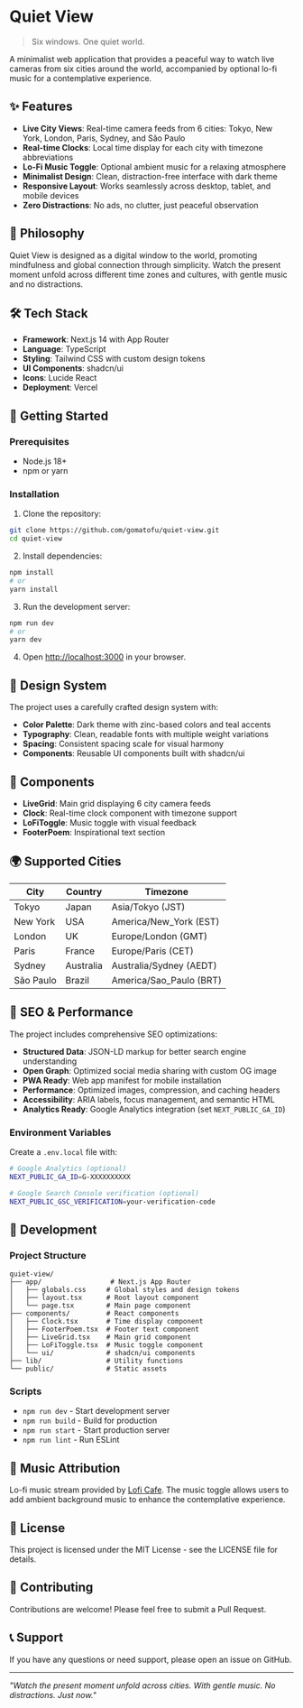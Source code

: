 # Quiet View

> Six windows. One quiet world.

A minimalist web application that provides a peaceful way to watch live cameras from six cities around the world, accompanied by optional lo-fi music for a contemplative experience.

## ✨ Features

- **Live City Views**: Real-time camera feeds from 6 cities: Tokyo, New York, London, Paris, Sydney, and São Paulo
- **Real-time Clocks**: Local time display for each city with timezone abbreviations
- **Lo-Fi Music Toggle**: Optional ambient music for a relaxing atmosphere
- **Minimalist Design**: Clean, distraction-free interface with dark theme
- **Responsive Layout**: Works seamlessly across desktop, tablet, and mobile devices
- **Zero Distractions**: No ads, no clutter, just peaceful observation

## 🎯 Philosophy

Quiet View is designed as a digital window to the world, promoting mindfulness and global connection through simplicity. Watch the present moment unfold across different time zones and cultures, with gentle music and no distractions.

## 🛠️ Tech Stack

- **Framework**: Next.js 14 with App Router
- **Language**: TypeScript
- **Styling**: Tailwind CSS with custom design tokens
- **UI Components**: shadcn/ui
- **Icons**: Lucide React
- **Deployment**: Vercel

## 🚀 Getting Started

### Prerequisites

- Node.js 18+ 
- npm or yarn

### Installation

1. Clone the repository:
```bash
git clone https://github.com/gomatofu/quiet-view.git
cd quiet-view
```

2. Install dependencies:
```bash
npm install
# or
yarn install
```

3. Run the development server:
```bash
npm run dev
# or
yarn dev
```

4. Open [http://localhost:3000](http://localhost:3000) in your browser.

## 🎨 Design System

The project uses a carefully crafted design system with:

- **Color Palette**: Dark theme with zinc-based colors and teal accents
- **Typography**: Clean, readable fonts with multiple weight variations
- **Spacing**: Consistent spacing scale for visual harmony
- **Components**: Reusable UI components built with shadcn/ui

## 📱 Components

- **LiveGrid**: Main grid displaying 6 city camera feeds
- **Clock**: Real-time clock component with timezone support
- **LoFiToggle**: Music toggle with visual feedback
- **FooterPoem**: Inspirational text section

## 🌍 Supported Cities

| City | Country | Timezone |
|------|---------|----------|
| Tokyo | Japan | Asia/Tokyo (JST) |
| New York | USA | America/New_York (EST) |
| London | UK | Europe/London (GMT) |
| Paris | France | Europe/Paris (CET) |
| Sydney | Australia | Australia/Sydney (AEDT) |
| São Paulo | Brazil | America/Sao_Paulo (BRT) |

## 🚀 SEO & Performance

The project includes comprehensive SEO optimizations:

- **Structured Data**: JSON-LD markup for better search engine understanding
- **Open Graph**: Optimized social media sharing with custom OG image
- **PWA Ready**: Web app manifest for mobile installation
- **Performance**: Optimized images, compression, and caching headers
- **Accessibility**: ARIA labels, focus management, and semantic HTML
- **Analytics Ready**: Google Analytics integration (set `NEXT_PUBLIC_GA_ID`)

### Environment Variables

Create a `.env.local` file with:

```bash
# Google Analytics (optional)
NEXT_PUBLIC_GA_ID=G-XXXXXXXXXX

# Google Search Console verification (optional)
NEXT_PUBLIC_GSC_VERIFICATION=your-verification-code
```

## 🔧 Development

### Project Structure

```
quiet-view/
├── app/                 # Next.js App Router
│   ├── globals.css     # Global styles and design tokens
│   ├── layout.tsx      # Root layout component
│   └── page.tsx        # Main page component
├── components/         # React components
│   ├── Clock.tsx       # Time display component
│   ├── FooterPoem.tsx  # Footer text component
│   ├── LiveGrid.tsx    # Main grid component
│   ├── LoFiToggle.tsx  # Music toggle component
│   └── ui/             # shadcn/ui components
├── lib/                # Utility functions
└── public/             # Static assets
```

### Scripts

- `npm run dev` - Start development server
- `npm run build` - Build for production
- `npm run start` - Start production server
- `npm run lint` - Run ESLint

## 🎵 Music Attribution

Lo-fi music stream provided by [Lofi Cafe](https://lofi.cafe/). The music toggle allows users to add ambient background music to enhance the contemplative experience.

## 📄 License

This project is licensed under the MIT License - see the LICENSE file for details.

## 🤝 Contributing

Contributions are welcome! Please feel free to submit a Pull Request.

## 📞 Support

If you have any questions or need support, please open an issue on GitHub.

---

*"Watch the present moment unfold across cities. With gentle music. No distractions. Just now."*
